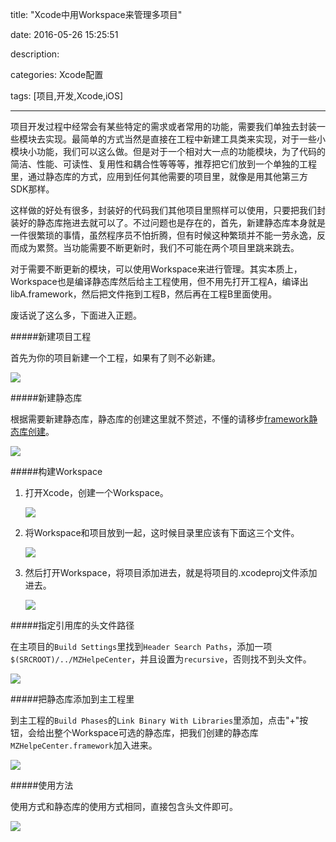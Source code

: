 title: "Xcode中用Workspace来管理多项目"

date: 2016-05-26 15:25:51

description:

categories: Xcode配置

tags: [项目,开发,Xcode,iOS]

---

项目开发过程中经常会有某些特定的需求或者常用的功能，需要我们单独去封装一些模块去实现。最简单的方式当然是直接在工程中新建工具类来实现，对于一些小模块小功能，我们可以这么做。但是对于一个相对大一点的功能模块，为了代码的简洁、性能、可读性、复用性和耦合性等等等，推荐把它们放到一个单独的工程里，通过静态库的方式，应用到任何其他需要的项目里，就像是用其他第三方SDK那样。

这样做的好处有很多，封装好的代码我们其他项目里照样可以使用，只要把我们封装好的静态库拖进去就可以了。不过问题也是存在的，首先，新建静态库本身就是一件很繁琐的事情，虽然程序员不怕折腾，但有时候这种繁琐并不能一劳永逸，反而成为累赘。当功能需要不断更新时，我们不可能在两个项目里跳来跳去。

对于需要不断更新的模块，可以使用Workspace来进行管理。其实本质上，Workspace也是编译静态库然后给主工程使用，但不用先打开工程A，编译出libA.framework，然后把文件拖到工程B，然后再在工程B里面使用。

废话说了这么多，下面进入正题。

<!--more-->

#####新建项目工程

首先为你的项目新建一个工程，如果有了则不必新建。

![](http://7pumug.com1.z0.glb.clouddn.com/138D9CAC-CC1F-42BC-946D-1FE4388F8AD2.png)

#####新建静态库

根据需要新建静态库，静态库的创建这里就不赘述，不懂的请移步[framework静态库创建](http://www.hackmz.com/2016/05/25/iOS开发-静态库制作-三/)。

![](http://7pumug.com1.z0.glb.clouddn.com/5713DA18-D3E2-42FB-8BFB-AA453012EBC4.png)

#####构建Workspace

1. 打开Xcode，创建一个Workspace。

	![](http://7pumug.com1.z0.glb.clouddn.com/788D7DEB-AA2C-4115-8885-2E2BF218B43B.png)

2. 将Workspace和项目放到一起，这时候目录里应该有下面这三个文件。

	![](http://7pumug.com1.z0.glb.clouddn.com/25E14EC1-C359-414A-8B5D-227D44EE037D.png)

3. 然后打开Workspace，将项目添加进去，就是将项目的.xcodeproj文件添加进去。

	![](http://7pumug.com1.z0.glb.clouddn.com/4A672F33-A6F2-4B3A-A0A8-C826DBACAFE7.png)

#####指定引用库的头文件路径

在主项目的`Build Settings`里找到`Header Search Paths`，添加一项`$(SRCROOT)/../MZHelpeCenter`，并且设置为`recursive`，否则找不到头文件。

![](http://7pumug.com1.z0.glb.clouddn.com/38A103D3-9BC1-4DC7-90B2-8F653C91C178.png)

#####把静态库添加到主工程里

到主工程的`Build Phases`的`Link Binary With Libraries`里添加，点击"+"按钮，会给出整个Workspace可选的静态库，把我们创建的静态库`MZHelpeCenter.framework`加入进来。

![](http://7pumug.com1.z0.glb.clouddn.com/593EB492-AA97-48C3-992B-8E9EE8D4D4BB.png)

#####使用方法

使用方式和静态库的使用方式相同，直接包含头文件即可。

![](http://7pumug.com1.z0.glb.clouddn.com/53FE944A-173D-47F7-8DDC-84BCC3D54FE2.png)





